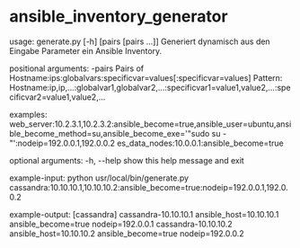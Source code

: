 # ansible_inventory_generator

usage: generate.py [-h] [pairs [pairs ...]]
Generiert dynamisch aus den Eingabe Parameter ein Ansible Inventory.

positional arguments:
-pairs 
Pairs of Hostname:ips:globalvars:specificvar=values[:specificvar=values]
Pattern: Hostname:ip,ip,...:globalvar1,globalvar2,...:specificvar1=value1,value2,...:specificvar2=value1,value2,...

examples:
web_server:10.2.3.1,10.2.3.2:ansible_become=true,ansible_user=ubuntu,ansible_become_method=su,ansible_become_exe='"sudo su -"':nodeip=192.0.0.1,192.0.0.2
es_data_nodes:10.0.0.1:ansible_become=true

optional arguments:
-h, --help show this help message and exit

example-input:
python usr/local/bin/generate.py cassandra:10.10.10.1,10.10.10.2:ansible_become=true:nodeip=192.0.0.1,192.0.0.2

example-output:
[cassandra]
cassandra-10.10.10.1 ansible_host=10.10.10.1 ansible_become=true nodeip=192.0.0.1
cassandra-10.10.10.2 ansible_host=10.10.10.2 ansible_become=true nodeip=192.0.0.2
